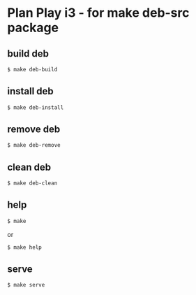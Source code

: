 
# Plan Play i3 - for make deb-src package


## build deb

``` sh
$ make deb-build
```


## install deb

``` sh
$ make deb-install
```


## remove deb

``` sh
$ make deb-remove
```


## clean deb

``` sh
$ make deb-clean
```


## help

``` sh
$ make
```

or

``` sh
$ make help
```


## serve

``` sh
$ make serve
```
